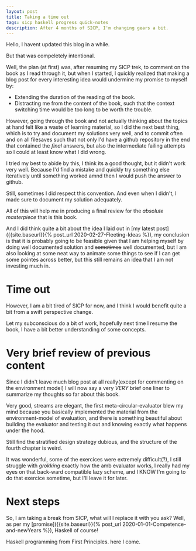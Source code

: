 ```yaml
---
layout: post
title: Taking a time out
tags: sicp haskell progress quick-notes
description: After 4 months of SICP, I'm changing gears a bit.
---
```


Hello, I havent updated this blog in a while.

But that was compeletely intentional.

Well, the plan (at first) was, after resuming my SICP trek, to comment on the book as I read through it, but when I started, I quickly realized that making a blog post for every interesting idea would undermine my promise to myself by:

- Extending the duration of the reading of the book.
- Distracting me from the content of the book, such that the context switching time would be too long to be worth the trouble.

However, going through the book and not actually thinking about the topics at hand felt like a waste of learning material, so I did the next best thing, which is to try and document my solutions very well, and to commit often and on all filesaves such that not only I'd have a github repository in the end that contained the *final* answers, but also the intermediate failing attempts so I could at least know what I did wrong.

I tried my best to abide by this, I think its a good thought, but it didn't work very well. Because I'd find a mistake and quickly try something else iteratively until something worked amnd then I would push the answer to github.

Still, sometimes I did respect this convention. And even when I didn't, I made sure to document my solution adequately.

All of this will help me in producing a final review for the *absolute masterpiece* that is this book.

And I did think quite a bit about the idea I laid out in [my latest post]({{site.baseurl}}{% post_url 2020-02-27-Fleeting-Ideas %}), my conclusion is that it is probably going to be feasible given that I am helping myself by doing well documented solution and ~~sometimes~~ well documented, but I am also looking at some neat way to animate some things to see if I can get some pointes across better, but this still remains an idea that I am not investing much in.

# Time out #

However, I am a bit tired of SICP for now, and I think I would benefit quite a bit from a swift perspective change.

Let my subconscious do a bit of work, hopefully next time I resume the book, I have a bit better understanding of some concepts.

# Very brief review of previous content #

Since I didn't leave much blog post at all really(except for commenting on the environment model) I will now say a very *VERY* brief one liner to summarize my thoughts so far about this book.

Very good, streams are elegant, the first meta-circular-evaluator blew my mind because you basically implemented the material from the environment-model of evaluation, and there is something beautiful about building the evaluator and testing it out and knowing exactly what happens under the hood.

Still find the stratified design strategy dubious, and the structure of the fourth chapter is weird.

It was wonderful, some of the exercices were extremely difficult(?), I still struggle with *grokking* exactly how the amb evaluator works, I really had my eyes on that back-ward compatible lazy scheme, and I KNOW I'm going to do that exercice sometime, but I'll leave it for later.

# Next steps #

So, I am taking a break from SICP, what will I replace it with you ask? Well, as per my [promise]({{site.baseurl}}{% post_url 2020-01-01-Competence-and-newYears %}), Haskell of course!


Haskell programming from First Principles. here I come.
